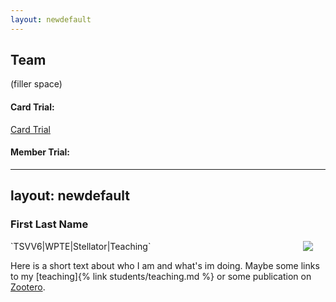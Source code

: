 ```yaml
---
layout: newdefault
---
```

## Team


(filler space)


#### Card Trial:

<a href="card_trial.html">Card Trial</a>


#### Member Trial:

---
layout: newdefault
---

### First Last Name
<img align="right" size="width:20%" style="vertical-align:middle;margin:0px 20px" src="https://online.tugraz.at/tug_online/visitenkarte.showImage?pPersonenGruppe=3&pPersonenId=B5E6EB46614DDFCE">
`TSVV6|WPTE|Stellator|Teaching`

Here is a short text about who I am and what's im doing. Maybe some links to my [teaching]{% link students/teaching.md %} or some publication on [Zootero](https://www.zotero.org/itpplasma).
